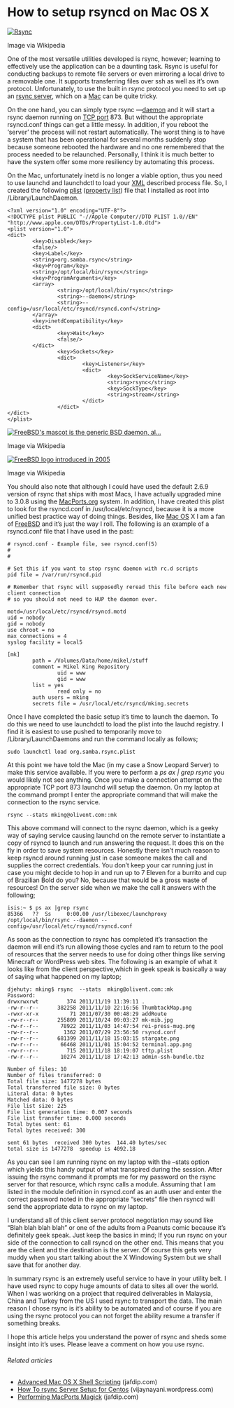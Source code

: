 # How to setup rsyncd on Mac OS X

[![Rsync](http://upload.wikimedia.org/wikipedia/en/thumb/1/11/Newrsynclogo.png/75px-Newrsynclogo.png "Rsync")](http://en.wikipedia.org/wiki/File:Newrsynclogo.png)

Image via Wikipedia

One of the most versatile utilities developed is rsync, however; learning to effectively use the application can be a daunting task. Rsync is useful for conducting backups to remote file servers or even mirroring a local drive to a removable one. It supports transferring files over ssh as well as it’s own protocol. Unfortunately, to use the built in rsync protocol you need to set up an [rsync server](http://en.wikipedia.org/wiki/Rsync "Rsync"), which on a [Mac](http://en.wikipedia.org/wiki/Macintosh "Macintosh") can be quite tricky.

On the one hand, you can simply type rsync —[daemon](http://en.wikipedia.org/wiki/Daemon_%28computer_software%29 "Daemon (computer software)") and it will start a rsync daemon running on [TCP port](http://en.wikipedia.org/wiki/Port_number "Port number") 873. But without the appropriate rsyncd.conf things can get a little messy. In addition, if you reboot the ‘server’ the process will not restart automatically. The worst thing is to have a system that has been operational for several months suddenly stop because someone rebooted the hardware and no one remembered that the process needed to be relaunched. Personally, I think it is much better to have the system offer some more resiliency by automating this process.

On the Mac, unfortunately inetd is no longer a viable option, thus you need to use launchd and launchdctl to load your [XML](http://en.wikipedia.org/wiki/XML "XML") described process file. So, I created the following [plist](http://en.wikipedia.org/wiki/Property_list "Property list") ([property list](http://en.wikipedia.org/wiki/Property_list "Property list")) file that I installed as root into /Library/LaunchDaemon.

```
<?xml version="1.0" encoding="UTF-8"?>
<!DOCTYPE plist PUBLIC "-//Apple Computer//DTD PLIST 1.0//EN" "http://www.apple.com/DTDs/PropertyList-1.0.dtd">
<plist version="1.0">
<dict>
        <key>Disabled</key>
        <false/>
        <key>Label</key>
        <string>org.samba.rsync</string>
        <key>Program</key>
        <string>/opt/local/bin/rsync</string>
        <key>ProgramArguments</key>
        <array>
                <string>/opt/local/bin/rsync</string>
                <string>--daemon</string>
                <string>--config=/usr/local/etc/rsyncd/rsyncd.conf</string>
        </array>
        <key>inetdCompatibility</key>
        <dict>
                <key>Wait</key>
                <false/>
        </dict>
                <key>Sockets</key>
                <dict>
                        <key>Listeners</key>
                        <dict>
                                <key>SockServiceName</key>
                                <string>rsync</string>
                                <key>SockType</key>
                                <string>stream</string>
                        </dict>
                </dict>
</dict>
</plist>
```

[![FreeBSD's mascot is the generic BSD daemon, al...](http://upload.wikimedia.org/wikipedia/en/thumb/5/55/Bsd_daemon.jpg/75px-Bsd_daemon.jpg "FreeBSD's mascot is the generic BSD daemon, al...")](http://en.wikipedia.org/wiki/File:Bsd_daemon.jpg)

Image via Wikipedia

[![FreeBSD logo introduced in 2005](http://upload.wikimedia.org/wikipedia/en/thumb/d/df/Freebsd_logo.svg/75px-Freebsd_logo.svg.png "FreeBSD logo introduced in 2005")](http://en.wikipedia.org/wiki/File:Freebsd_logo.svg)

Image via Wikipedia

You should also note that although I could have used the default 2.6.9 version of rsync that ships with most Macs, I have actually upgraded mine to 3.0.8 using the [MacPorts.org](http://MacPorts.org "Mac Ports") system. In addition, I have created this plist to look for the rsyncd.conf in /usr/local/etc/rsyncd, because it is a more unified best practice way of doing things. Besides, like [Mac OS](http://en.wikipedia.org/wiki/Mac_OS "Mac OS") X I am a fan of [FreeBSD](http://www.freebsd.org/ "FreeBSD") and it’s just the way I roll. The following is an example of a rsyncd.conf file that I have used in the past:

```
# rsyncd.conf - Example file, see rsyncd.conf(5)
#
#

# Set this if you want to stop rsync daemon with rc.d scripts
pid file = /var/run/rsyncd.pid

# Remember that rsync will supposedly reread this file before each new client connection
# so you should not need to HUP the daemon ever.

motd=/usr/local/etc/rsyncd/rsyncd.motd
uid = nobody
gid = nobody
use chroot = no
max connections = 4
syslog facility = local5

[mk]
        path = /Volumes/Data/home/mikel/stuff
        comment = Mikel King Repository
                uid = www
                gid = www
        list = yes
                read only = no
        auth users = mking
        secrets file = /usr/local/etc/rsyncd/mking.secrets
```

Once I have completed the basic setup it’s time to launch the daemon. To do this we need to use launchdctl to load the plist into the lauchd registry. I find it is easiest to use pushed to temporarily move to /Library/LaunchDaemons and run the command locally as follows;

```
sudo launchctl load org.samba.rsync.plist
```

At this point we have told the Mac (in my case a Snow Leopard Server) to make this service available. If you were to perform a _ps ax | grep rsync_ you would likely not see anything. Once you make a connection attempt on the appropriate TCP port 873 launchd will setup the daemon. On my laptop at the command prompt I enter the appropriate command that will make the connection to the rsync service.

```
rsync --stats mking@olivent.com::mk
```

This above command will connect to the rsync daemon, which is a geeky way of saying service causing launchd on the remote server to instantiate a copy of rsyncd to launch and run answering the request. It does this on the fly in order to save system resources. Honestly there isn’t much reason to keep rsyncd around running just in case someone makes the call and supplies the correct credentials. You don’t keep your car running just in case you might decide to hop in and run up to 7 Eleven for a burrito and cup of Brazilian Bold do you? No, because that would be a gross waste of resources! On the server side when we make the call it answers with the following;

```
isis:~ $ ps ax |grep rsync
85366   ??  Ss     0:00.00 /usr/libexec/launchproxy /opt/local/bin/rsync --daemon --config=/usr/local/etc/rsyncd/rsyncd.conf
```

As soon as the connection to rsync has completed it’s transaction the daemon will end it’s run allowing those cycles and ram to return to the pool of resources that the server needs to use for doing other things like serving Minecraft or WordPress web sites. The following is an example of what it looks like from the client perspective,which in geek speak is basically a way of saying what happened on my laptop;

```
djehuty: mking$ rsync  --stats  mking@olivent.com::mk
Password:
drwxrwxrwt         374 2011/11/19 11:39:11 .
-rw-r--r--      382258 2011/11/10 22:16:56 ThumbtackMap.png
-rwxr-xr-x          71 2011/07/30 00:48:29 addRoute
-rw-r--r--      255809 2011/10/24 09:03:27 mk-mib.jpg
-rw-r--r--       78922 2011/11/03 14:47:54 rei-press-mug.png
-rw-r--r--        1362 2011/07/29 23:56:50 rsyncd.conf
-rw-r--r--      681399 2011/11/18 15:03:15 stargate.png
-rw-r--r--       66468 2011/11/01 15:04:52 terminal.app.png
-rw-r--r--         715 2011/11/18 18:19:07 tftp.plist
-rw-r--r--       10274 2011/11/18 17:42:13 admin-ssh-bundle.tbz

Number of files: 10
Number of files transferred: 0
Total file size: 1477278 bytes
Total transferred file size: 0 bytes
Literal data: 0 bytes
Matched data: 0 bytes
File list size: 225
File list generation time: 0.007 seconds
File list transfer time: 0.000 seconds
Total bytes sent: 61
Total bytes received: 300

sent 61 bytes  received 300 bytes  144.40 bytes/sec
total size is 1477278  speedup is 4092.18
```

As you can see I am running rsync on my laptop with the –stats option which yields this handy output of what transpired during the session. After issuing the rsync command it prompts me for my password on the rsync server for that resource, which rsync calls a module. Assuming that I am listed in the module definition in rsyncd.conf as an auth user and enter the correct password noted in the appropriate “secrets” file then rsyncd will send the appropriate data to rsync on my laptop.

I understand all of this client server protocol negotiation may sound like “Blah blah blah blah” or one of the adults from a Peanuts comic because it’s definitely geek speak. Just keep the basics in mind; If you run rsync on your side of the connection to call rsyncd on the other end. This means that you are the client and the destination is the server. Of course this gets very muddy when you start talking about the X Windowing System but we shall save that for another day.

In summary rsync is an extremely useful service to have in your utility belt. I have used rsync to copy huge amounts of data to sites all over the world. When I was working on a project that required deliverables in Malaysia, China and Turkey from the US I used rsync to transport the data. The main reason I chose rsync is it’s ability to be automated and of course if you are using the rsync protocol you can not forget the ability resume a transfer if something breaks.

I hope this article helps you understand the power of rsync and sheds some insight into it’s uses. Please leave a comment on how you use rsync.

###### Related articles

-   [Advanced Mac OS X Shell Scripting](https://www.jafdip.net/index.php/2011/08/09/advanced-mac-os-x-shell-scripting/) (jafdip.com)
-   [How To rsync Server Setup for Centos](http://vijaynayani.wordpress.com/2010/10/09/how-to-rsync-server-setup-for-centos/) (vijaynayani.wordpress.com)
-   [Performing MacPorts Magick](https://www.jafdip.net/index.php/2011/08/01/performing-macports-magick/) (jafdip.com)